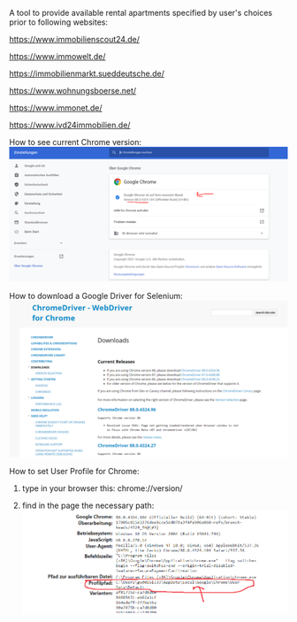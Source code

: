 A tool to provide available rental apartments specified by user's choices prior to following websites:

https://www.immobilienscout24.de/

https://www.immowelt.de/

https://immobilienmarkt.sueddeutsche.de/

https://www.wohnungsboerse.net/

https://www.immonet.de/

https://www.ivd24immobilien.de/

How to see current Chrome version:
![alt text](https://github.com/sadilak85/Wohnung-Suche/blob/main/pics/ChromeVersion.png?raw=true)

How to download a Google Driver for Selenium:
![alt text](https://github.com/sadilak85/Wohnung-Suche/blob/main/pics/WebDriverChromeDownload.png?raw=true)

How to set User Profile for Chrome: 

1) type in your browser this:   chrome://version/  

2) find in the page the necessary path: 
![alt text](https://github.com/sadilak85/Wohnung-Suche/blob/main/pics/ChromeUserProfile.png?raw=true)
